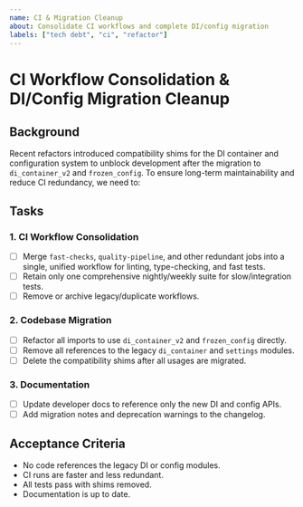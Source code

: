 ```yaml
---
name: CI & Migration Cleanup
about: Consolidate CI workflows and complete DI/config migration
labels: ["tech debt", "ci", "refactor"]
---
```


# CI Workflow Consolidation & DI/Config Migration Cleanup

## Background
Recent refactors introduced compatibility shims for the DI container and configuration system to unblock development after the migration to `di_container_v2` and `frozen_config`. To ensure long-term maintainability and reduce CI redundancy, we need to:

## Tasks

### 1. CI Workflow Consolidation
- [ ] Merge `fast-checks`, `quality-pipeline`, and other redundant jobs into a single, unified workflow for linting, type-checking, and fast tests.
- [ ] Retain only one comprehensive nightly/weekly suite for slow/integration tests.
- [ ] Remove or archive legacy/duplicate workflows.

### 2. Codebase Migration
- [ ] Refactor all imports to use `di_container_v2` and `frozen_config` directly.
- [ ] Remove all references to the legacy `di_container` and `settings` modules.
- [ ] Delete the compatibility shims after all usages are migrated.

### 3. Documentation
- [ ] Update developer docs to reference only the new DI and config APIs.
- [ ] Add migration notes and deprecation warnings to the changelog.

## Acceptance Criteria
- No code references the legacy DI or config modules.
- CI runs are faster and less redundant.
- All tests pass with shims removed.
- Documentation is up to date. 
